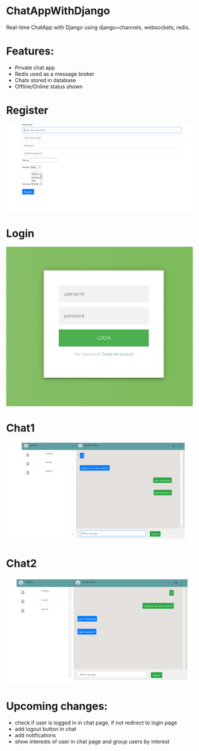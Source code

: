 # ChatAppWithDjango
Real-time ChatApp with Django using django=channels, websockets, redis.  

# Features:
- Private chat app
- Redis used as a message broker
- Chats stored in database
- Offline/Online status shown


#  Register
![Model](https://github.com/palash-21/ChatAppWithDjango/blob/master/Snaps/Register.png)

# Login
![Model](https://github.com/palash-21/ChatAppWithDjango/blob/master/Snaps/Login.png)

# Chat1
![Model](https://github.com/palash-21/ChatAppWithDjango/blob/master/Snaps/Chat1.png)

# Chat2
![Model](https://github.com/palash-21/ChatAppWithDjango/blob/master/Snaps/Chat2.png)


# Upcoming changes:
- check if user is logged in in chat page, if not redirect to login page
- add logout button in chat
- add notifications
- show interests of user in chat page and group users by interest
